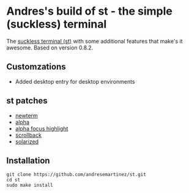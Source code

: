 # Andres's build of st - the simple (suckless) terminal

The [suckless terminal (st)](https://st.suckless.org/) with some additional features that make's it awesome. Based on version 0.8.2.

## Customzations
+ Added desktop entry for desktop environments

## st patches

+ [newterm](https://st.suckless.org/patches/newterm/)
+ [alpha](https://st.suckless.org/patches/alpha/)
+ [alpha focus highlight](https://st.suckless.org/patches/alpha_focus_highlight/)
+ [scrollback](https://st.suckless.org/patches/scrollback/)
+ [solarized](https://st.suckless.org/patches/solarized/)


## Installation

```
git clone https://github.com/andresemartinez/st.git
cd st
sudo make install
```
